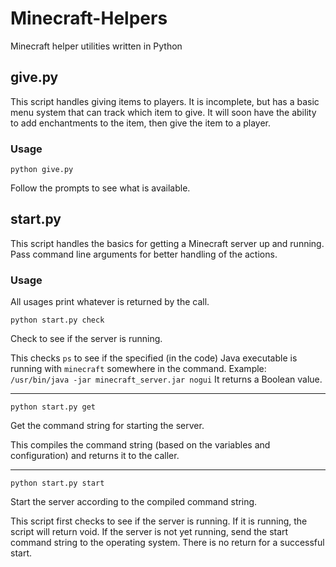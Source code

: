 # Minecraft-Helpers

Minecraft helper utilities written in Python

## give.py

This script handles giving items to players. It is incomplete, but has a basic menu system that can track which item to
give. It will soon have the ability to add enchantments to the item, then give the item to a player.

### Usage

```shell
python give.py
```

Follow the prompts to see what is available.

## start.py

This script handles the basics for getting a Minecraft server up and running. Pass command line arguments for better
handling of the actions.

### Usage

All usages print whatever is returned by the call.

```shell
python start.py check
```

Check to see if the server is running.

This checks `ps` to see if the specified (in the code) Java executable is running with `minecraft` somewhere in the
command. Example: `/usr/bin/java -jar minecraft_server.jar nogui`
It returns a Boolean value.

---

```shell
python start.py get
```

Get the command string for starting the server.

This compiles the command string (based on the variables and configuration) and returns it to the caller.

---

```shell
python start.py start
```

Start the server according to the compiled command string.

This script first checks to see if the server is running. If it is running, the script will return void. If the server
is not yet running, send the start command string to the operating system. There is no return for a successful start.
